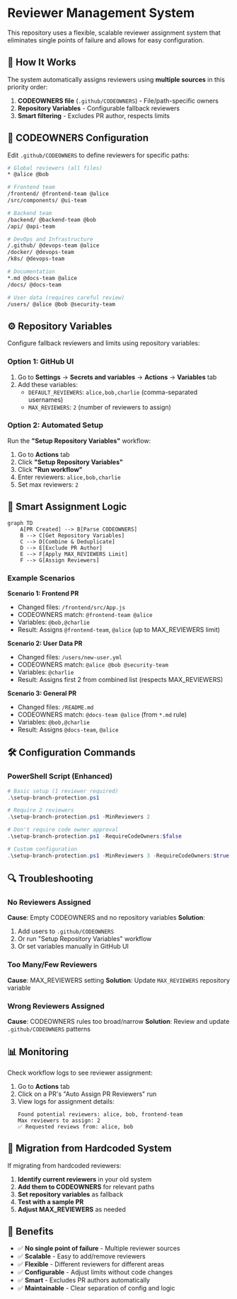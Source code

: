 # Reviewer Management System

This repository uses a flexible, scalable reviewer assignment system that eliminates single points of failure and allows for easy configuration.

## 🔧 How It Works

The system automatically assigns reviewers using **multiple sources** in this priority order:

1. **CODEOWNERS file** (`.github/CODEOWNERS`) - File/path-specific owners
2. **Repository Variables** - Configurable fallback reviewers
3. **Smart filtering** - Excludes PR author, respects limits

## 📁 CODEOWNERS Configuration

Edit `.github/CODEOWNERS` to define reviewers for specific paths:

```bash
# Global reviewers (all files)
* @alice @bob

# Frontend team
/frontend/ @frontend-team @alice
/src/components/ @ui-team

# Backend team  
/backend/ @backend-team @bob
/api/ @api-team

# DevOps and Infrastructure
/.github/ @devops-team @alice
/docker/ @devops-team
/k8s/ @devops-team

# Documentation
*.md @docs-team @alice
/docs/ @docs-team

# User data (requires careful review)
/users/ @alice @bob @security-team
```

## ⚙️ Repository Variables

Configure fallback reviewers and limits using repository variables:

### Option 1: GitHub UI
1. Go to **Settings** → **Secrets and variables** → **Actions** → **Variables** tab
2. Add these variables:
   - `DEFAULT_REVIEWERS`: `alice,bob,charlie` (comma-separated usernames)
   - `MAX_REVIEWERS`: `2` (number of reviewers to assign)

### Option 2: Automated Setup
Run the **"Setup Repository Variables"** workflow:
1. Go to **Actions** tab
2. Click **"Setup Repository Variables"**
3. Click **"Run workflow"**
4. Enter reviewers: `alice,bob,charlie`
5. Set max reviewers: `2`

## 🎯 Smart Assignment Logic

```mermaid
graph TD
    A[PR Created] --> B[Parse CODEOWNERS]
    B --> C[Get Repository Variables]
    C --> D[Combine & Deduplicate]
    D --> E[Exclude PR Author]
    E --> F[Apply MAX_REVIEWERS Limit]
    F --> G[Assign Reviewers]
```

### Example Scenarios

**Scenario 1: Frontend PR**
- Changed files: `/frontend/src/App.js`
- CODEOWNERS match: `@frontend-team @alice`
- Variables: `@bob,@charlie`
- Result: Assigns `@frontend-team`, `@alice` (up to MAX_REVIEWERS limit)

**Scenario 2: User Data PR**
- Changed files: `/users/new-user.yml`
- CODEOWNERS match: `@alice @bob @security-team`
- Variables: `@charlie`
- Result: Assigns first 2 from combined list (respects MAX_REVIEWERS)

**Scenario 3: General PR**
- Changed files: `/README.md`
- CODEOWNERS match: `@docs-team @alice` (from `*.md` rule)
- Variables: `@bob,@charlie`
- Result: Assigns `@docs-team`, `@alice`

## 🛠️ Configuration Commands

### PowerShell Script (Enhanced)
```powershell
# Basic setup (1 reviewer required)
.\setup-branch-protection.ps1

# Require 2 reviewers
.\setup-branch-protection.ps1 -MinReviewers 2

# Don't require code owner approval
.\setup-branch-protection.ps1 -RequireCodeOwners:$false

# Custom configuration
.\setup-branch-protection.ps1 -MinReviewers 3 -RequireCodeOwners:$true
```

## 🔍 Troubleshooting

### No Reviewers Assigned
**Cause**: Empty CODEOWNERS and no repository variables
**Solution**: 
1. Add users to `.github/CODEOWNERS`
2. Or run "Setup Repository Variables" workflow
3. Or set variables manually in GitHub UI

### Too Many/Few Reviewers
**Cause**: MAX_REVIEWERS setting
**Solution**: Update `MAX_REVIEWERS` repository variable

### Wrong Reviewers Assigned
**Cause**: CODEOWNERS rules too broad/narrow
**Solution**: Review and update `.github/CODEOWNERS` patterns

## 📊 Monitoring

Check workflow logs to see reviewer assignment:
1. Go to **Actions** tab
2. Click on a PR's "Auto Assign PR Reviewers" run
3. View logs for assignment details:
   ```
   Found potential reviewers: alice, bob, frontend-team
   Max reviewers to assign: 2
   ✅ Requested reviews from: alice, bob
   ```

## 🔄 Migration from Hardcoded System

If migrating from hardcoded reviewers:

1. **Identify current reviewers** in your old system
2. **Add them to CODEOWNERS** for relevant paths
3. **Set repository variables** as fallback
4. **Test with a sample PR**
5. **Adjust MAX_REVIEWERS** as needed

## 🎁 Benefits

- ✅ **No single point of failure** - Multiple reviewer sources
- ✅ **Scalable** - Easy to add/remove reviewers
- ✅ **Flexible** - Different reviewers for different areas
- ✅ **Configurable** - Adjust limits without code changes
- ✅ **Smart** - Excludes PR authors automatically
- ✅ **Maintainable** - Clear separation of config and logic
